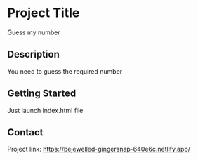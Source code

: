 # Project Title

Guess my number

## Description

You need to guess the required number

## Getting Started

Just launch index.html file

## Contact

Project link: https://bejewelled-gingersnap-640e6c.netlify.app/
